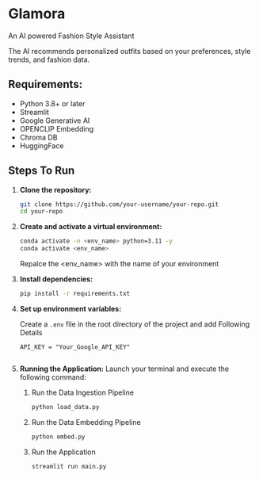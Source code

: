 # Glamora
An AI powered Fashion Style Assistant

The AI recommends personalized outfits based on your preferences, style trends, and fashion data.

## Requirements:
 * Python 3.8+ or later
 * Streamlit
 * Google Generative AI
 * OPENCLIP Embedding
 * Chroma DB
 * HuggingFace


## Steps To Run

1. **Clone the repository:**

    ```bash
    git clone https://github.com/your-username/your-repo.git
    cd your-repo
    ```

2. **Create and activate a virtual environment:**

    ```bash
    conda activate -n <env_name> python=3.11 -y
    conda activate <env_name>
    ```
    Repalce the <env_name> with the name of your environment 

3. **Install dependencies:**

    ```bash
    pip install -r requirements.txt
    ```

4. **Set up environment variables:**

    Create a `.env` file in the root directory of the project and add Following Details

    ```env
    API_KEY = "Your_Google_API_KEY"
    

    ```

5. **Running the Application:**
    Launch your terminal and execute the following command:

   1.  Run the Data Ingestion Pipeline

        ```bash
        python load_data.py
        ```

   2.  Run the Data Embedding Pipeline
        ```bash
        python embed.py
        ```
        
   3. Run the Application
        ```bash
        streamlit run main.py
        ```
